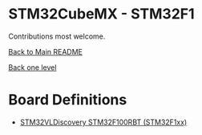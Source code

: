 # STM32CubeMX - STM32F1

Contributions most welcome.

[Back to Main README](../README.md)

[Back one level](../README.md)

# Board Definitions
*   [STM32VLDiscovery STM32F100RBT (STM32F1xx)](VLDiscovery_LCD/README.md)

